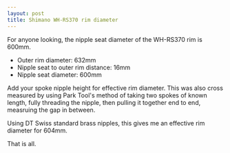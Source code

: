 ```yaml
---
layout: post
title: Shimano WH-RS370 rim diameter
---
```


For anyone looking, the nipple seat diameter of the WH-RS370 rim is 600mm.

* Outer rim diameter: 632mm
* Nipple seat to outer rim distance: 16mm
* Nipple seat diameter: 600mm

Add your spoke nipple height for effective rim diameter. This was also cross
measured by using Park Tool's method of taking two spokes of known length, fully
threading the nipple, then pulling it together end to end, measruing the gap in
between.

Using DT Swiss standard brass nipples, this gives me an effective rim diameter
for 604mm.

That is all.
